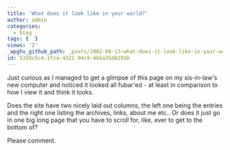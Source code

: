 ```yaml
---
title: 'What does it look like in your world?'
author: admin
categories:
  - blog
tags: {  }
views: '2'
_wpghs_github_path: _posts/2002-08-13-what-does-it-look-like-in-your-world.md
id: 5350c5c4-1fca-4321-94c9-4b5a35d8293b
---
```

<p>Just curious as I managed to get a glimpse of this page on my sis-in-law's new computer and noticed it looked all fubar'ed - at least in comparison to how I view it and think it looks.</p>
<p>Does the site have two nicely laid out columns, the left one being the entries and the right one listing the archives, links, about me etc.. Or does it just go in one big long page that you have to scroll for, like, ever to get to the bottom of?</p>
<p>Please comment.</p>
